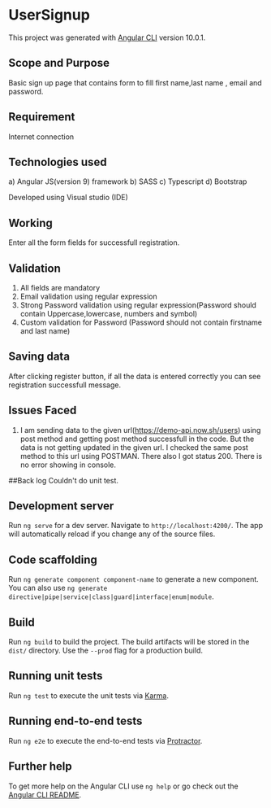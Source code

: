 # UserSignup

This project was generated with [Angular CLI](https://github.com/angular/angular-cli) version 10.0.1.

## Scope and Purpose
Basic sign up page that contains form to fill first name,last name , email and password.

## Requirement
Internet connection

## Technologies used
a) Angular JS(version 9) framework
b) SASS
c) Typescript
d) Bootstrap

Developed using Visual studio (IDE)

## Working
 Enter all the form fields for successfull registration.
 
## Validation
1) All fields are mandatory
2) Email validation using regular expression
3) Strong Password validation using regular expression(Password should contain Uppercase,lowercase, numbers and symbol)
4) Custom validation for Password (Password should not contain firstname and last name)

## Saving data
 After clicking register button, if all the data is entered correctly you can see registration successfull message.
 
## Issues Faced
 1) I am sending data to the given url(https://demo-api.now.sh/users) using post method and getting post method successfull in the code. But the data is not getting updated in the given url. I checked the same post method to this url using POSTMAN. There also I got status 200. There is no error showing in console.

##Back log
 Couldn't do unit test.

## Development server

Run `ng serve` for a dev server. Navigate to `http://localhost:4200/`. The app will automatically reload if you change any of the source files.

## Code scaffolding

Run `ng generate component component-name` to generate a new component. You can also use `ng generate directive|pipe|service|class|guard|interface|enum|module`.

## Build

Run `ng build` to build the project. The build artifacts will be stored in the `dist/` directory. Use the `--prod` flag for a production build.

## Running unit tests

Run `ng test` to execute the unit tests via [Karma](https://karma-runner.github.io).

## Running end-to-end tests

Run `ng e2e` to execute the end-to-end tests via [Protractor](http://www.protractortest.org/).

## Further help

To get more help on the Angular CLI use `ng help` or go check out the [Angular CLI README](https://github.com/angular/angular-cli/blob/master/README.md).
